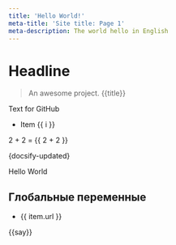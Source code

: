 ```yaml
---
title: 'Hello World!'
meta-title: 'Site title: Page 1'
meta-description: The world hello in English
---
```


# Headline

> An awesome project. {{title}}

<!-- Hide in docsify, show elsewhere (e.g. GitHub) -->
<p v-if="false">Text for GitHub</p>

<!-- Sequenced content (i.e. loop)-->
<ul>
	<li v-for="i in 3">Item {{ i }}</li>
</ul>

<!-- JavaScript expressions -->
<p>2 + 2 = {{ 2 + 2 }}</p>

{docsify-updated}

<Title-component title="Привіт">Hello World</Title-component>

## Глобальные переменные

<ul class="list-reset">
	<li v-for="item in items">{{ item.url }}</li>
</ul>

{{say}}

<script>
	console.log("page2");
</script>
